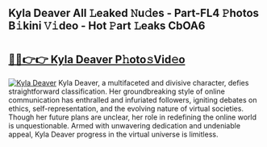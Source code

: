 ## Kyla Deaver All 𝙻eaked 𝙽u𝚍es - Part-FL4 𝙿hotos B𝚒kini 𝚅𝚒deo - Hot 𝙿art 𝙻eaks CbOA6

# <h2><a href="http://ld0exhv.urlbe.top/?page=Kyla+Deaver">🔗🔗👉👉 Kyla Deaver P𝚑oto𝚜Vid𝚎o</a></h2>

[![Kyla Deaver](https://i.imgur.com/eBuTRDB.gif)](http://ld0exhv.urlbe.top/?page=Kyla+Deaver)
Kyla Deaver, a multifaceted and divisive character, defies straightforward classification. Her groundbreaking style of online communication has enthralled and infuriated followers, igniting debates on ethics, self-representation, and the evolving nature of virtual societies. Though her future plans are unclear, her role in redefining the online world is unquestionable. Armed with unwavering dedication and undeniable appeal, Kyla Deaver progress in the virtual universe is limitless.
